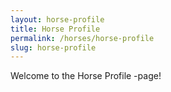 ```yaml
---
layout: horse-profile
title: Horse Profile
permalink: /horses/horse-profile
slug: horse-profile
---
```


Welcome to the Horse Profile -page!

